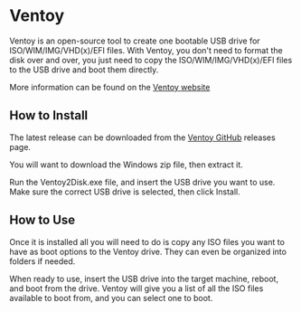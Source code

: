 # Ventoy

Ventoy is an open-source tool to create one bootable USB drive for ISO/WIM/IMG/VHD(x)/EFI files. With Ventoy, you don't need to format the disk over and over, you just need to copy the ISO/WIM/IMG/VHD(x)/EFI files to the USB drive and boot them directly.

More information can be found on the [Ventoy website](https://www.ventoy.net/)

## How to Install

The latest release can be downloaded from the [Ventoy GitHub](https://github.com/ventoy/Ventoy/releases) releases page.

You will want to download the Windows zip file, then extract it. 

Run the Ventoy2Disk.exe file, and insert the USB drive you want to use. Make sure the correct USB drive is selected, then click Install.

## How to Use

Once it is installed all you will need to do is copy any ISO files you want to have as boot options to the Ventoy drive. They can even be organized into folders if needed.

When ready to use, insert the USB drive into the target machine, reboot, and boot from the drive. Ventoy will give you a list of all the ISO files available to boot from, and you can select one to boot.
